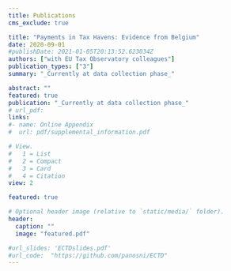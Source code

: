 ```yaml
---
title: Publications
cms_exclude: true

title: "Payments in Tax Havens: Evidence from Belgium"
date: 2020-09-01
#publishDate: 2021-01-05T20:13:52.623034Z
authors: ["with EU Tax Observatory colleagues"]
publication_types: ["3"]
summary: "_Currently at data collection phase_"

abstract: ""
featured: true
publication: "_Currently at data collection phase_"
# url_pdf: 
links: 
#- name: Online Appendix
#  url: pdf/supplemental_information.pdf

# View.
#   1 = List
#   2 = Compact
#   3 = Card
#   4 = Citation
view: 2

featured: true

# Optional header image (relative to `static/media/` folder).
header:
  caption: ""
  image: "featured.pdf"

#url_slides: 'ECTDslides.pdf'
#url_code:  "https://github.com/panosni/ECTD"
---
```

